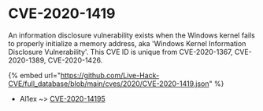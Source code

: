 # CVE-2020-1419

An information disclosure vulnerability exists when the Windows kernel fails to properly initialize a memory address, aka 'Windows Kernel Information Disclosure Vulnerability'. This CVE ID is unique from CVE-2020-1367, CVE-2020-1389, CVE-2020-1426.

{% embed url="https://github.com/Live-Hack-CVE/full_database/blob/main/cves/2020/CVE-2020-1419.json" %}


* Al1ex ~> [CVE-2020-14195](https://zeste.alice-snow.ru/2020/database/cve-2020-1419/cve-2020-14195-al1ex)
